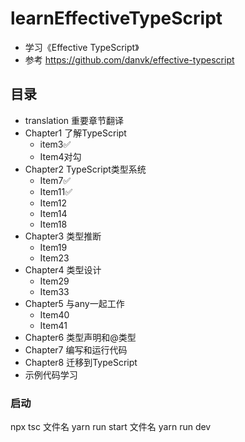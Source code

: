# learnEffectiveTypeScript
- 学习《Effective TypeScript》
- 参考 https://github.com/danvk/effective-typescript

## 目录
- translation 重要章节翻译 
- Chapter1 了解TypeScript
  - item3✅
  - Item4对勾
- Chapter2 TypeScript类型系统
  - Item7✅
  - Item11✅
  - Item12
  - Item14 
  - Item18
- Chapter3 类型推断
  - Item19
  - Item23
- Chapter4 类型设计
  - Item29
  - Item33
- Chapter5 与any一起工作
  - Item40
  - Item41
- Chapter6 类型声明和@类型
- Chapter7 编写和运行代码
- Chapter8 迁移到TypeScript
- 示例代码学习

### 启动
npx tsc 文件名
yarn run start 文件名
yarn run dev
